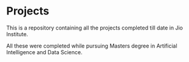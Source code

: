 # Projects

This is a repository containing all the projects completed till date in Jio Institute.

All these were completed while pursuing Masters degree in Artificial Intelligence and Data Science.
